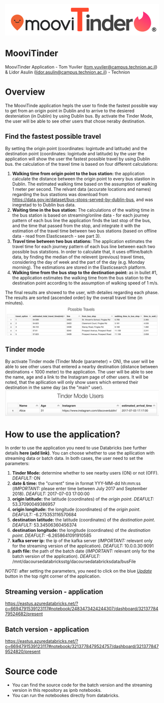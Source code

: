 ![Screenshot](logo.png)
# MooviTinder
MooviTinder Application - Tom Yuviler (tom.yuviler@campus.technion.ac.il) & Lidor Asulin (lidor.asulin@campus.technion.ac.il) - Technion

# Overview
The MooviTinde application hepls the user to finde the fastest possible way to get from  an origin point in Dublin and to arrive to the desiered desteniation (in Dublin) by using Dublin bus. By activate the Tinder Mode, the user will be able to see other users that chose neraby destination.

## Find the fastest possible travel
By setting the origin point (coordinates: logintude and latitude) and the destination point (coordinates: logintude and latitude) by the user the application will show the user the fastest possible travel by using Dublin bus. the calculation of the travel time is based on four different calculations:
1. **Walking time from origin point to the bus station:** the application calculate the distance between the origin point to every bus stastion in Dublin. The estimated walking time based on the assumption of walking 1 meter per second. The relvant data (accurate locations and names) regarding the bus stastions was download from https://data.gov.ie/dataset/bus-stops-served-by-dublin-bus, and was inegretad to to Dublin bus data.
2. **Waiting time in the bus station:** The calculations of the waiting time in the bus station is based on streaming/online data - for each journey pattern of each bus line the application finds the last stop of the bus, and the time that passed from the stop, and integrate it with the estimation of the travel time between two bus stations (based on offline data - read from Elasticsearch - see part 3). 
3. **Travel time between two bus stations:** The application estimates the travel time for each journey pattern of each bus line between each two possible bus statstions. In order to calculate that, it uses offline/batch data, by finding the median of the relevent (previous) travel times, considering the day of week and the part of the day (e.g. Monday morning). The estimations are stored in the Elasticsearch platform.
3. **Walking time from the bus stop to the destination point:** as in bullet #1, the application estimates the walking time from the bus station to the destination point according to the assumption of walking speed of 1 m/s.

The final results are showed to the user, with detailes regarding each phase. The results are sorted (ascended order) by the overall travel time (in minutes). 
![Screenshot](results_to_user.png)
## Tinder mode
By activate Tinder mode (Tinder Mode (parameter) = ON), the user will be able to see other users that entered a nearby destination (distance between destinations < 1000 meter) to the application. The user will be able to see the name, age and a link to the Instagram page of other users. It will be noted, that the apllication will only show users which entered their destination in the same day (as the "main" user).
![Screenshot](results_tinder_mode.png)

# How to use the application?
In order to use the application you need to use Databricks (see further details **here (add link)**. You can choose whether to use the apllication with streaming data or batch data. In both cases, the user need to set the parameters:
1. **Tinder Mode:** determine whether to see nearby users (ON) or not (OFF). *DEAFULT:* ON
2. **date & time:** the "current" time in format YYY-MM-dd hh:mm:ss (*IMPORTANT:* please enter time between July 2017 and September 2018). *DEAFULT:* 2017-07-03 17:00:00 
3. **origin latitude:** the latitude (coordinates) of the *origin point*. *DEAFULT:* 53.37090049386957
4. **origin longitude:** the longitude (coordinates) of the *origin point*. *DEAFULT:* -6.275353116570684
5. **destination latitude:** the latitude (coordinates) of the *destination point*. *DEAFULT:* 53.34506360456374
6. **destination longitude:** the longitude (coordinates) of the *destination point*. *DEAFULT:* -6.2658641091910585
7. **kafka server ip:** the ip of the kafka server (*IMPORTANT:* relevant only for the streaming version of the application). *DEAFULT:* 10.0.0.30:9091
8. **path file:** the path of the batch date (*IMPORTANT:* relevant only for the batch version of the application). *DEAFULT:* /mnt/dacoursedatabricksstg/dacoursedatabricksdata/busFile

*NOTE:* after setting the parameters, you need to click on the blue <ins>*Update*</ins> button in the top right corner of the application.
## Streaming version - application
https://eastus.azuredatabricks.net/?o=6694791539123117#notebook/2483473424244307/dashboard/3213778479524682/present
## Batch version - application
https://eastus.azuredatabricks.net/?o=6694791539123117#notebook/3213778479524757/dashboard/3213778479524820/present

# Source code
- You can find the source code for the batch version and the streaming version in this repository as ipnb notebooks. 
- You can run the notebookes directly from databricks.







